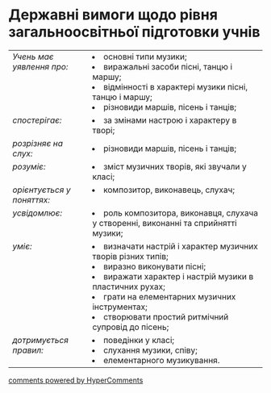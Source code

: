 <div id="hypercomments_widget" class="js-hypercomments-widget invisible"></div>

# Державні вимоги  щодо рівня загальноосвітньої підготовки учнів

<table>
<tbody>
  <tr>
    <td style="vertical-align:top !important;">
<i>Учень має уявлення про:</i><br></td>
<td><li>основні типи музики;</li>
<li>виражальні засоби пісні, танцю і маршу;</li>
<li>відмінності в характері музики пісні, танцю і маршу;</li>
<li>різновиди маршів, пісень і танців;</li></td>
</tr>
<tr>
    <td style="vertical-align:top !important;">
<i>спостерігає:</i><br></td>
<td><li>за змінами  настрою і характеру в творі;</li></td>
</tr>
<tr>
    <td style="vertical-align:top !important;">
<i>розрізняє на слух:</i><br></td>
<td><li>різновиди маршів, пісень і танців;</li></tr>
<tr>    
    <td style="vertical-align:top !important;">
<i>розуміє:</i><br></td>
<td><li>зміст музичних творів, які звучали у класі;</li></td>
</tr>
<tr>
    <td style="vertical-align:top !important;">
<i>орієнтується у поняттях:</i><br></td>
<td style="vertical-align:top !important;"><li>композитор, виконавець, слухач;</li></td>
</tr>
<tr>
    <td style="vertical-align:top !important;">
<i>усвідомлює:</i></td>
<td style="vertical-align:top !important;"><li>роль композитора, виконавця, слухача у  створенні, виконанні та сприйнятті музики; </li></td>
</tr>
<tr>
<td style="vertical-align:top !important;">
<i>уміє:</i><br></td>
<td><li>визначати настрій  і характер музичних творів різних типів;</li>
<li>виразно виконувати пісні;</li>
<li>виражати характер і настрій  музики в пластичних рухах;</li>
<li>грати на елементарних музичних інструментах;</li>
<li>створювати простий ритмічний супровід до пісень;</li></td>
</tr>
<tr>
<td style="vertical-align:top !important;">
<i>дотримується правил:</i><br></td>
<td><li>поведінки у класі;</li>
<li>слухання музики, співу;</li>
<li>елементарного музикування.</li></td>
</tr>
</tbody>
</table>

<div class="js-hypercomments-container">
    <a href="http://hypercomments.com" class="hc-link" title="comments widget">comments powered by HyperComments</a>
</div>